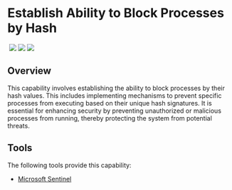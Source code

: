 # Establish Ability to Block Processes by Hash
&nbsp;![](https://img.shields.io/badge/ID-C1409-blue)&nbsp;![](https://img.shields.io/badge/Phase-Preparation_%28P0001%29-blue)&nbsp;![](https://img.shields.io/badge/Category-Process-blue)
## Overview
This capability involves establishing the ability to block processes by their hash values. This includes implementing mechanisms to prevent specific processes from executing based on their unique hash signatures. It is essential for enhancing security by preventing unauthorized or malicious processes from running, thereby protecting the system from potential threats.

## Tools
The following tools provide this capability:

- [Microsoft Sentinel](../tool/ms-sentinel/C1409.md)